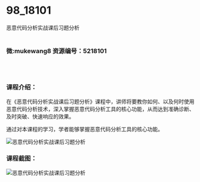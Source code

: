 # 98_18101
恶意代码分析实战课后习题分析
<br/></br>
<h3>微:mukewang8 资源编号：5218101</h3>
<br/></br>
<h3>课程介绍：</h3>
<p>在《恶意<a title="查看与 代码分析 相关的文章" target="_blank">代码分析</a>实战课后习题分析》课程中，讲师将要教你如何、以及何时使用恶意代码分析技术，深入掌握恶意代码分析工具的核心功能，从而达到准确诊断、及时突破、快速响应的效果。</p>
<p>通过对本课程的学习，学者能够掌握恶意代码分析工具的核心功能。</p>
<p><img src="https://www.ko996.com/wp-content/uploads/img/2021/01/1-134-300x186.png" alt="恶意代码分析实战课后习题分析"></p>
<div class="info-desc">
<h3>课程截图：</h3>
<p><img src="https://www.ko996.com/wp-content/uploads/img/2021/01/2-154.png" alt="恶意代码分析实战课后习题分析"></p>


			
</div>

